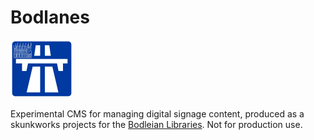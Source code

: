 # Bodlanes
![](https://raw.githubusercontent.com/Dan-Q/bodlanes/master/public/images/bodlanes.png)

Experimental CMS for managing digital signage content, produced as a skunkworks
projects for the [Bodleian Libraries](http://www.bodleian.ox.ac.uk/). Not for
production use.

